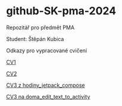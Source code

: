 # github-SK-pma-2024
Repozitář pro předmět PMA

Student: Štěpán Kubica

Odkazy pro vypracované cvičení

[CV1](https://github.com/Bookworm-afk/github-SK-pma-2024/tree/CV1)

[CV2](https://github.com/Bookworm-afk/github-SK-pma-2024/tree/CV2)

[CV3 z hodiny_jetpack_compose](https://github.com/Bookworm-afk/github-SK-pma-2024/tree/CV3_hodina)

[CV3 na doma_edit_text_to_activity](https://github.com/Bookworm-afk/github-SK-pma-2024/tree/CV3_na_doma)
